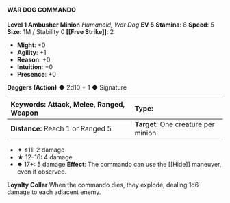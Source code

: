 #### WAR DOG COMMANDO

**Level 1 Ambusher Minion**
*Humanoid, War Dog*
**EV 5**
**Stamina**: 8
**Speed**: 5
**Size**: 1M / Stability 0
**[[Free Strike]]**: 2

- **Might**: +0
- **Agility**: +1
- **Reason**: +0
- **Intuition**: +0
- **Presence**: +0

**Daggers (Action)** ◆ 2d10 + 1 ◆ Signature

| **Keywords:** Attack, Melee, Ranged, Weapon | **Type:**                           |
| :------------------------------------------ | :---------------------------------- |
| **Distance:** Reach 1 or Ranged 5           | **Target:** One creature per minion |

- ✦ ≤11: 2 damage
- ★ 12–16: 4 damage
- ✸ 17+: 5 damage
  **Effect**: The commando can use the [[Hide]] maneuver, even if observed.

**Loyalty Collar**
When the commando dies, they explode, dealing 1d6 damage to each adjacent enemy.
